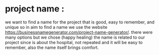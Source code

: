# project name :
   we want to find a name for the project that is good, easy to remember, and unique so in aim to find a name we use the 
  website https://businessnamegenerator.com/project-name-generator/.
  there were many options but we chose (happy healing) the name is related to our project since is about the hospital, not repeated
  and it will be easy to remember, also the name itself brings comfort. 
  
